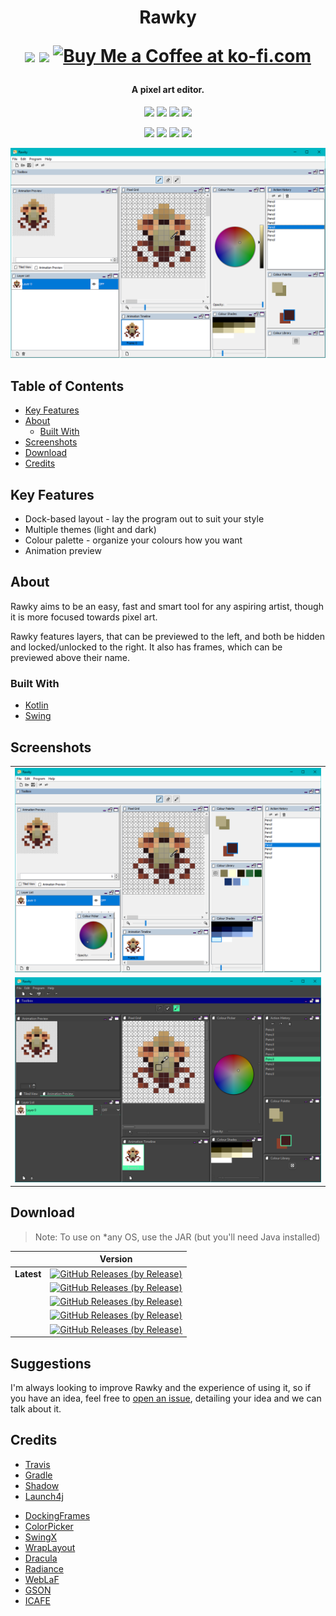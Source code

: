 <h1 align="center">
    Rawky
    <br>
    <p align="center">
        <a href="https://www.patreon.com/DeflatedPickle"><img src="https://c5.patreon.com/external/logo/become_a_patron_button@2x.png" height="24px"></a>
        <a href="https://discord.gg/X4VzEyn"><img height="48px" src="https://i.imgur.com/D5vyVzC.png"></a>
        <a href='https://ko-fi.com/Q5Q0CSWL' target='_blank'><img height='24' style='border:0px;height:24px;' src='https://az743702.vo.msecnd.net/cdn/kofi4.png?v=2' border='0' alt='Buy Me a Coffee at ko-fi.com'/></a>
    </p>
</h1>

<h4 align="center">A pixel art editor.</h4>

<p align="center">
    <a href="http://hits.dwyl.io/DeflatedPickle/Rawky"><img src="http://hits.dwyl.io/DeflatedPickle/Rawky.svg"></a>
    <a href="https://github.com/DeflatedPickle/Rawky/commits/master"><img src="https://img.shields.io/github/last-commit/DeflatedPickle/Rawky.svg"></a>
    <a href="https://travis-ci.org/DeflatedPickle/Rawky"><img src="https://travis-ci.org/DeflatedPickle/Rawky.svg?branch=master"></a>
    <a href="https://codeclimate.com/github/DeflatedPickle/Rawky/maintainability"><img src="https://api.codeclimate.com/v1/badges/b5f7de56e73e0c459a9e/maintainability"></a>
</p>

<p align="center">
    <img src="https://sloc.xyz/github/DeflatedPickle/Rawky/?category=blanks">
    <img src="https://sloc.xyz/github/DeflatedPickle/Rawky/?category=code">
    <img src="https://sloc.xyz/github/DeflatedPickle/Rawky/?category=comments">
    <img src="https://sloc.xyz/github/DeflatedPickle/Rawky/?category=lines">
</p>

<p align="center"><img src="https://raw.githubusercontent.com/DeflatedPickle/Rawky/master/.github/images/Rawky.png"></p>

## Table of Contents
- [Key Features](#key-features)
- [About](#about)
    - [Built With](#built-with)
- [Screenshots](#screenshots)
- [Download](#download)
- [Credits](#credits)

## Key Features
- Dock-based layout - lay the program out to suit your style
- Multiple themes (light and dark)
- Colour palette - organize your colours how you want
- Animation preview

## About
Rawky aims to be an easy, fast and smart tool for any aspiring artist, though it is more focused towards pixel art.

Rawky features layers, that can be previewed to the left, and both be hidden and locked/unlocked to the right.
It also has frames, which can be previewed above their name.

### Built With
- [Kotlin](https://kotlinlang.org/)
- [Swing](https://en.wikipedia.org/wiki/Swing_(Java\\))

## Screenshots
||
|---|
|![Windows 10](.github/images/Rawky_Windows10.png)|
|![Substance Graphite Electric](.github/images/Rawky_Substance_Graphite_Electric.png)|

## Download
> Note: To use on *any OS, use the JAR (but you'll need Java installed)

| | Version |
|---|---|
| **Latest** | [![GitHub Releases (by Release)](https://img.shields.io/github/downloads/DeflatedPickle/Rawky/v0.6.6-alpha/total.svg)](https://github.com/DeflatedPickle/Rawky/releases/tag/v0.6.6-alpha) |
| | [![GitHub Releases (by Release)](https://img.shields.io/github/downloads/DeflatedPickle/Rawky/v0.4.2-alpha/total.svg)](https://github.com/DeflatedPickle/Rawky/releases/tag/v0.4.2-alpha) |
| | [![GitHub Releases (by Release)](https://img.shields.io/github/downloads/DeflatedPickle/Rawky/v0.3.6-alpha/total.svg)](https://github.com/DeflatedPickle/Rawky/releases/tag/v0.3.6-alpha) |
| | [![GitHub Releases (by Release)](https://img.shields.io/github/downloads/DeflatedPickle/Rawky/v0.1.1-alpha/total.svg)](https://github.com/DeflatedPickle/Rawky/releases/tag/v0.1.1-alpha) |
| | [![GitHub Releases (by Release)](https://img.shields.io/github/downloads/DeflatedPickle/Rawky/v0.1.0-alpha/total.svg)](https://github.com/DeflatedPickle/Rawky/releases/tag/v0.1.0-alpha) |

## Suggestions
I'm always looking to improve Rawky and the experience of using it, so if you have an idea, feel free to [open an issue](https://github.com/DeflatedPickle/Rawky/issues/new), detailing your idea and we can talk about it.

## Credits
- [Travis](https://travis-ci.org/)
- [Gradle](https://gradle.org/)
- [Shadow](https://github.com/johnrengelman/shadow)
- [Launch4j](http://launch4j.sourceforge.net/)
* [DockingFrames](https://github.com/Benoker/DockingFrames)
* [ColorPicker](https://mvnrepository.com/artifact/org.drjekyll/colorpicker)
* [SwingX](https://mvnrepository.com/artifact/org.swinglabs/swingx)
* [WrapLayout](https://github.com/DeflatedPickle/WrapLayout)
* [Dracula](https://github.com/bulenkov/Darcula)
* [Radiance](https://github.com/kirill-grouchnikov/radiance)
* [WebLaF](https://github.com/mgarin/weblaf)
* [GSON](https://github.com/google/gson)
* [ICAFE](https://github.com/dragon66/icafe)
